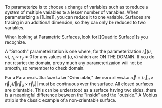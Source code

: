 To parameterize is to choose a change of variables such as to reduce a system of multiple variables to a lesser number of variables. When parameterizing a [[Line]], you can reduce it to one variable. Surfaces are tracing in an additional dimension, so they can only be reduced to two variables.

When looking at Parametric Surfaces, look for [[Quadric Surface]]s you recognize.

A "Smooth" parameterization is one where, for the parameterization $\overrightarrow{r}(u,v)$, $r_u \times r_v \neq 0$ for any values of $(u,v)$ which are ON THE DOMAIN. If you do not restrict the domain, pretty much any parameterization will not be smooth, so remember to check domain.

For a Parametric Surface to be "Orientable," the normal vector $\overrightarrow{n} = (\overrightarrow{r}_u \times \overrightarrow{r}_v) / ||\overrightarrow{r}_u \times \overrightarrow{r}_v ||$ must be continuous over the surface. All closed surfaces are orientable.
This can be understood as a surface having two sides, there is a meaningful difference between the "inside" and the "outside." A Mobius strip is the classic example of a non-orientable surface.

